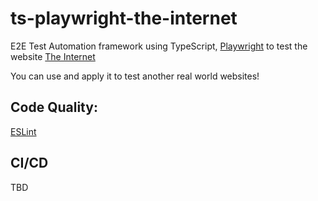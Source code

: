 # ts-playwright-the-internet

E2E Test Automation framework using TypeScript, [Playwright](https://playwright.dev/docs/intro) to test the website [The Internet](https://the-internet.herokuapp.com/)

You can use and apply it to test another real world websites!

## Code Quality:

[ESLint](https://eslint.org/docs/user-guide/configuring/)

## CI/CD
TBD
